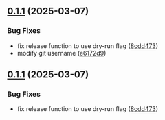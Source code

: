 ## [0.1.1](https://github.com/MartinSimango/daggerverse/compare/v0.1.0...v0.1.1) (2025-03-07)

### Bug Fixes

* fix release function to use dry-run flag ([8cdd473](https://github.com/MartinSimango/daggerverse/commit/8cdd473059ca5dbb904346b3b744290da47b2776))
* modify git username ([e6172d9](https://github.com/MartinSimango/daggerverse/commit/e6172d99fc8f8c1b7928fc15a00b20c6a399a25a))

## [0.1.1](https://github.com/MartinSimango/daggerverse/compare/v0.1.0...v0.1.1) (2025-03-07)

### Bug Fixes

* fix release function to use dry-run flag ([8cdd473](https://github.com/MartinSimango/daggerverse/commit/8cdd473059ca5dbb904346b3b744290da47b2776))

